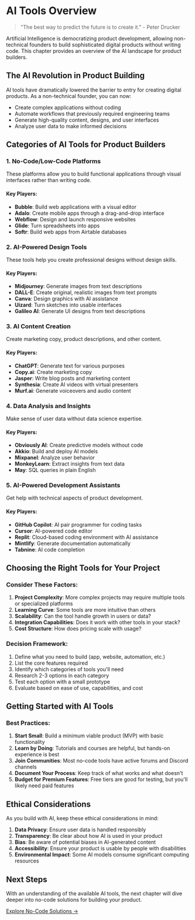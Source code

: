 # AI Tools Overview

> "The best way to predict the future is to create it." - Peter Drucker

Artificial Intelligence is democratizing product development, allowing non-technical founders to build sophisticated digital products without writing code. This chapter provides an overview of the AI landscape for product builders.

## The AI Revolution in Product Building

AI tools have dramatically lowered the barrier to entry for creating digital products. As a non-technical founder, you can now:

- Create complex applications without coding
- Automate workflows that previously required engineering teams
- Generate high-quality content, designs, and user interfaces
- Analyze user data to make informed decisions

## Categories of AI Tools for Product Builders

### 1. No-Code/Low-Code Platforms

These platforms allow you to build functional applications through visual interfaces rather than writing code.

#### Key Players:

- **Bubble**: Build web applications with a visual editor
- **Adalo**: Create mobile apps through a drag-and-drop interface
- **Webflow**: Design and launch responsive websites
- **Glide**: Turn spreadsheets into apps
- **Softr**: Build web apps from Airtable databases

### 2. AI-Powered Design Tools

These tools help you create professional designs without design skills.

#### Key Players:

- **Midjourney**: Generate images from text descriptions
- **DALL-E**: Create original, realistic images from text prompts
- **Canva**: Design graphics with AI assistance
- **Uizard**: Turn sketches into usable interfaces
- **Galileo AI**: Generate UI designs from text descriptions

### 3. AI Content Creation

Create marketing copy, product descriptions, and other content.

#### Key Players:

- **ChatGPT**: Generate text for various purposes
- **Copy.ai**: Create marketing copy
- **Jasper**: Write blog posts and marketing content
- **Synthesia**: Create AI videos with virtual presenters
- **Murf.ai**: Generate voiceovers and audio content

### 4. Data Analysis and Insights

Make sense of user data without data science expertise.

#### Key Players:

- **Obviously AI**: Create predictive models without code
- **Akkio**: Build and deploy AI models
- **Mixpanel**: Analyze user behavior
- **MonkeyLearn**: Extract insights from text data
- **May**: SQL queries in plain English

### 5. AI-Powered Development Assistants

Get help with technical aspects of product development.

#### Key Players:

- **GitHub Copilot**: AI pair programmer for coding tasks
- **Cursor**: AI-powered code editor
- **Replit**: Cloud-based coding environment with AI assistance
- **Mintlify**: Generate documentation automatically
- **Tabnine**: AI code completion

## Choosing the Right Tools for Your Project

### Consider These Factors:

1. **Project Complexity**: More complex projects may require multiple tools or specialized platforms
2. **Learning Curve**: Some tools are more intuitive than others
3. **Scalability**: Can the tool handle growth in users or data?
4. **Integration Capabilities**: Does it work with other tools in your stack?
5. **Cost Structure**: How does pricing scale with usage?

### Decision Framework:

1. Define what you need to build (app, website, automation, etc.)
2. List the core features required
3. Identify which categories of tools you'll need
4. Research 2-3 options in each category
5. Test each option with a small prototype
6. Evaluate based on ease of use, capabilities, and cost

## Getting Started with AI Tools

### Best Practices:

1. **Start Small**: Build a minimum viable product (MVP) with basic functionality
2. **Learn by Doing**: Tutorials and courses are helpful, but hands-on experience is best
3. **Join Communities**: Most no-code tools have active forums and Discord channels
4. **Document Your Process**: Keep track of what works and what doesn't
5. **Budget for Premium Features**: Free tiers are good for testing, but you'll likely need paid features

## Ethical Considerations

As you build with AI, keep these ethical considerations in mind:

1. **Data Privacy**: Ensure user data is handled responsibly
2. **Transparency**: Be clear about how AI is used in your product
3. **Bias**: Be aware of potential biases in AI-generated content
4. **Accessibility**: Ensure your product is usable by people with disabilities
5. **Environmental Impact**: Some AI models consume significant computing resources

## Next Steps

With an understanding of the available AI tools, the next chapter will dive deeper into no-code solutions for building your product.

[Explore No-Code Solutions →](/building-with-ai/no-code-solutions) 